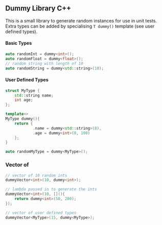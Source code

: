 ## Dummy Library C++

This is a small library to generate random instances for use in unit tests.
Extra types can be added by specialising `T dummy()` template (see user defined types).

#### Basic Types
```c++
auto randomInt = dummy<int>();
auto randomFloat = dummy<float>();
// random string with length of 10
auto randomString = dummy<std::string>(10);
```

#### User Defined Types
```c++
struct MyType {
    std::string name;
    int age;
};

template<>
MyType dummy(){
    return {
            .name = dummy<std::string>(8),
            .age = dummy<int>(0, 100)
    };
}

auto randomMyType = dummy<MyType>();
```

### Vector of
```c++
// vector of 10 random ints
dummyVector<int>(10, dummy<int>);

// lambda passed in to generate the ints
dummyVector<int>(10, [](){
    return dummy<int>(50, 200);
});

// vector of user defined types
dummyVector<MyType>(15, dummy<MyType>);
```
